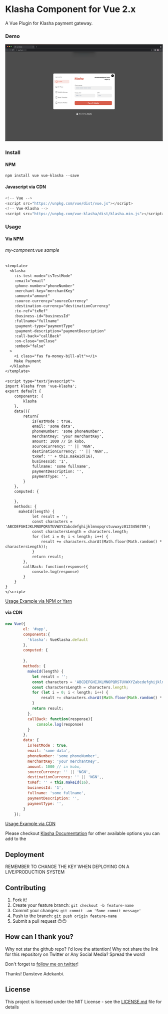# Klasha Component for Vue 2.x

A Vue Plugin for Klasha payment gateway.

### Demo

![Demo Image](vue-klasha.png?raw=true "Demo Image")

### Install

#### NPM

```
npm install vue vue-klasha --save
```

#### Javascript via CDN

```javascript 1.8
<!-- Vue -->
<script src="https://unpkg.com/vue/dist/vue.js"></script>
<!-- Vue-Klasha -->
<script src="https://unpkg.com/vue-klasha/dist/klasha.min.js"></script>
```

### Usage

#### Via NPM

###### my-compnent.vue sample

```vue
<template>
  <klasha
    :is-test-mode="isTestMode"
    :email="email"
    :phone-number="phoneNumber"
    :merchant-key="merchantKey"
    :amount="amount"
    :source-currency="sourceCurrency"
    :destination-currency="destinationCurrency"
    :tx-ref="txRef"
    :business-id="businessId"
    :fullname="fullname"
    :payment-type="paymentType"
    :payment-description="paymentDescription"
    :call-back="callBack"
    :on-close="onClose"
    :embed="false"
  >
    <i class="fas fa-money-bill-alt"></i>
    Make Payment
  </klasha>
</template>

<script type="text/javascript">
import klasha from 'vue-klasha';
export default {
    components: {
        klasha
    },
    data(){
        return{
            isTestMode : true,
            email: 'some data',
            phoneNumber: 'some phoneNumber',
            merchantKey: 'your merchantKey',
            amount: 1000 // in kobo,
            sourceCurrency: '' || 'NGN',
            destinationCurrency: '' || 'NGN',,
            txRef: '' + this.makeId(16),
            businessId: '1',
            fullname: 'some fullname',
            paymentDescription: '',
            paymentType: '',
        }
    },
    computed: {

    },
    methods: {
      makeId(length) {
            let result = '';
            const characters = 'ABCDEFGHIJKLMNOPQRSTUVWXYZabcdefghijklmnopqrstuvwxyz0123456789';
            const charactersLength = characters.length;
            for (let i = 0; i < length; i++) {
                result += characters.charAt(Math.floor(Math.random() * charactersLength));
            }
            return result;
        },
        callBack: function(response){
            console.log(response)
        }
    }
}
</script>
```

[Usage Example via NPM or Yarn](examples/commonjs/App.vue)

#### via CDN

```javascript 1.8
new Vue({
        el: '#app',
        components:{
          'klasha': VueKlasha.default
        },
        computed: {

        },
        methods: {
          makeId(length) {
            let result = '';
            const characters = 'ABCDEFGHIJKLMNOPQRSTUVWXYZabcdefghijklmnopqrstuvwxyz0123456789';
            const charactersLength = characters.length;
            for (let i = 0; i < length; i++) {
                result += characters.charAt(Math.floor(Math.random() * charactersLength));
            }
            return result;
          },
          callBack: function(response){
              console.log(response)
          }
        },
        data: {
          isTestMode : true,
          email: 'some data',
          phoneNumber: 'some phoneNumber',
          merchantKey: 'your merchantKey',
          amount: 1000 // in kobo,
          sourceCurrency: '' || 'NGN',
          destinationCurrency: '' || 'NGN',,
          txRef: '' + this.makeId(16),
          businessId: '1',
          fullname: 'some fullname',
          paymentDescription: '',
          paymentType: '',
        }
    });
```

[Usage Example via CDN](examples/index.html)

Please checkout [Klasha Documentation](https://documenter.getpostman.com/view/8963555/TzJoFgHh) for other available options you can add to the

## Deployment

REMEMBER TO CHANGE THE KEY WHEN DEPLOYING ON A LIVE/PRODUCTION SYSTEM

## Contributing

1. Fork it!
2. Create your feature branch: `git checkout -b feature-name`
3. Commit your changes: `git commit -am 'Some commit message'`
4. Push to the branch: `git push origin feature-name`
5. Submit a pull request 😉😉

## How can I thank you?

Why not star the github repo? I'd love the attention! Why not share the link for this repository on Twitter or Any Social Media? Spread the word!

Don't forget to [follow me on twitter](https://twitter.com/dansteveade)!

Thanks!
Dansteve Adekanbi.

## License

This project is licensed under the MIT License - see the [LICENSE.md](LICENSE) file for details
